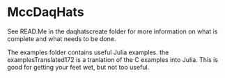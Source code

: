 # MccDaqHats

See READ.Me in the daqhatscreate folder for more information on 
what is complete and what needs to be done.

The examples folder contains useful Julia examples.
the examplesTranslated172 is a tranlation of the C examples into 
Julia.  This is good for getting your feet wet, but not too useful.
